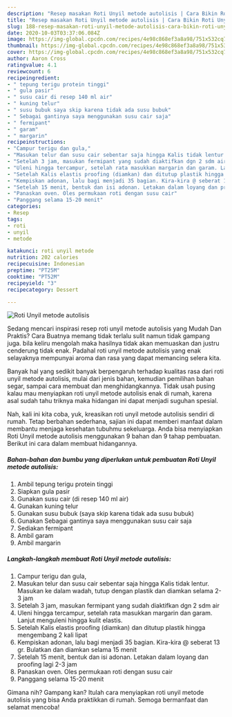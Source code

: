 ```yaml
---
description: "Resep masakan Roti Unyil metode autolisis | Cara Bikin Roti Unyil metode autolisis Yang Enak Dan Lezat"
title: "Resep masakan Roti Unyil metode autolisis | Cara Bikin Roti Unyil metode autolisis Yang Enak Dan Lezat"
slug: 188-resep-masakan-roti-unyil-metode-autolisis-cara-bikin-roti-unyil-metode-autolisis-yang-enak-dan-lezat
date: 2020-10-03T03:37:06.084Z
image: https://img-global.cpcdn.com/recipes/4e98c868ef3a8a98/751x532cq70/roti-unyil-metode-autolisis-foto-resep-utama.jpg
thumbnail: https://img-global.cpcdn.com/recipes/4e98c868ef3a8a98/751x532cq70/roti-unyil-metode-autolisis-foto-resep-utama.jpg
cover: https://img-global.cpcdn.com/recipes/4e98c868ef3a8a98/751x532cq70/roti-unyil-metode-autolisis-foto-resep-utama.jpg
author: Aaron Cross
ratingvalue: 4.1
reviewcount: 6
recipeingredient:
- " tepung terigu protein tinggi"
- " gula pasir"
- " susu cair di resep 140 ml air"
- " kuning telur"
- " susu bubuk saya skip karena tidak ada susu bubuk"
- " Sebagai gantinya saya menggunakan susu cair saja"
- " fermipant"
- " garam"
- " margarin"
recipeinstructions:
- "Campur terigu dan gula,"
- "Masukan telur dan susu cair sebentar saja hingga Kalis tidak lentur. Masukan ke dalam wadah, tutup dengan plastik dan diamkan selama 2-3 jam"
- "Setelah 3 jam, masukan fermipant yang sudah diaktifkan dgn 2 sdm air"
- "Uleni hingga tercampur, setelah rata masukkan margarin dan garam. Lanjut menguleni hingga kulit elastis."
- "Setelah Kalis elastis proofing (diamkan) dan ditutup plastik hingga mengembang 2 kali lipat"
- "Kempiskan adonan, lalu bagi menjadi 35 bagian. Kira-kira @ seberat 13 gr. Bulatkan dan diamkan selama 15 menit"
- "Setelah 15 menit, bentuk dan isi adonan. Letakan dalam loyang dan proofing lagi 2-3 jam"
- "Panaskan oven. Oles permukaan roti dengan susu cair"
- "Panggang selama 15-20 menit"
categories:
- Resep
tags:
- roti
- unyil
- metode

katakunci: roti unyil metode 
nutrition: 202 calories
recipecuisine: Indonesian
preptime: "PT25M"
cooktime: "PT52M"
recipeyield: "3"
recipecategory: Dessert

---
```



![Roti Unyil metode autolisis](https://img-global.cpcdn.com/recipes/4e98c868ef3a8a98/751x532cq70/roti-unyil-metode-autolisis-foto-resep-utama.jpg)

Sedang mencari inspirasi resep roti unyil metode autolisis yang Mudah Dan Praktis? Cara Buatnya memang tidak terlalu sulit namun tidak gampang juga. bila keliru mengolah maka hasilnya tidak akan memuaskan dan justru cenderung tidak enak. Padahal roti unyil metode autolisis yang enak selayaknya mempunyai aroma dan rasa yang dapat memancing selera kita.

Banyak hal yang sedikit banyak berpengaruh terhadap kualitas rasa dari roti unyil metode autolisis, mulai dari jenis bahan, kemudian pemilihan bahan segar, sampai cara membuat dan menghidangkannya. Tidak usah pusing kalau mau menyiapkan roti unyil metode autolisis enak di rumah, karena asal sudah tahu triknya maka hidangan ini dapat menjadi suguhan spesial.




Nah, kali ini kita coba, yuk, kreasikan roti unyil metode autolisis sendiri di rumah. Tetap berbahan sederhana, sajian ini dapat memberi manfaat dalam membantu menjaga kesehatan tubuhmu sekeluarga. Anda bisa menyiapkan Roti Unyil metode autolisis menggunakan 9 bahan dan 9 tahap pembuatan. Berikut ini cara dalam membuat hidangannya.

<!--inarticleads1-->

##### Bahan-bahan dan bumbu yang diperlukan untuk pembuatan Roti Unyil metode autolisis:

1. Ambil  tepung terigu protein tinggi
1. Siapkan  gula pasir
1. Gunakan  susu cair (di resep 140 ml air)
1. Gunakan  kuning telur
1. Gunakan  susu bubuk (saya skip karena tidak ada susu bubuk)
1. Gunakan  Sebagai gantinya saya menggunakan susu cair saja
1. Sediakan  fermipant
1. Ambil  garam
1. Ambil  margarin




<!--inarticleads2-->

##### Langkah-langkah membuat Roti Unyil metode autolisis:

1. Campur terigu dan gula,
1. Masukan telur dan susu cair sebentar saja hingga Kalis tidak lentur. Masukan ke dalam wadah, tutup dengan plastik dan diamkan selama 2-3 jam
1. Setelah 3 jam, masukan fermipant yang sudah diaktifkan dgn 2 sdm air
1. Uleni hingga tercampur, setelah rata masukkan margarin dan garam. Lanjut menguleni hingga kulit elastis.
1. Setelah Kalis elastis proofing (diamkan) dan ditutup plastik hingga mengembang 2 kali lipat
1. Kempiskan adonan, lalu bagi menjadi 35 bagian. Kira-kira @ seberat 13 gr. Bulatkan dan diamkan selama 15 menit
1. Setelah 15 menit, bentuk dan isi adonan. Letakan dalam loyang dan proofing lagi 2-3 jam
1. Panaskan oven. Oles permukaan roti dengan susu cair
1. Panggang selama 15-20 menit




Gimana nih? Gampang kan? Itulah cara menyiapkan roti unyil metode autolisis yang bisa Anda praktikkan di rumah. Semoga bermanfaat dan selamat mencoba!

